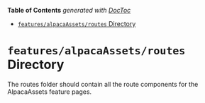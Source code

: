 <!-- START doctoc generated TOC please keep comment here to allow auto update -->
<!-- DON'T EDIT THIS SECTION, INSTEAD RE-RUN doctoc TO UPDATE -->

**Table of Contents** _generated with [DocToc](https://github.com/thlorenz/doctoc)_

- [`features/alpacaAssets/routes` Directory](#featuresalpacaassetsroutes-directory)

<!-- END doctoc generated TOC please keep comment here to allow auto update -->

# `features/alpacaAssets/routes` Directory

The routes folder should contain all the route components for the AlpacaAssets feature pages.
